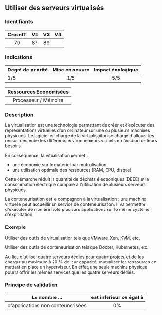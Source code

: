 ## Utiliser des serveurs virtualisés

### Identifiants

| GreenIT |  V2  |  V3  |  V4  |
|:-------:|:----:|:----:|:----:|
|   70   | 87  | 89  |      |

### Indications

| Degré de priorité |      Mise en oeuvre       |  Impact écologique    | 
|-------------------|:-------------------------:|:---------------------:|
|  1/5  |  1/5                |    5/5               | 


|Ressources Economisées                                      |
|:----------------------------------------------------------:|
| Processeur / Mémoire |

### Description


La virtualisation est une technologie permettant de créer et d’exécuter des représentations virtuelles d’un ordinateur sur une ou plusieurs machines physiques. Le logiciel en charge de la virtualisaiton se charge d'allouer les ressources entre les différents environnements virtuels en fonction de leurs besoins.

En conséquence, la vitualisation permet :
* une économie sur le matériel par mutualisation
* une utilisation optimale des ressources (RAM, CPU, disque)

Cette démarche réduit la quantité de déchets électroniques (DEEE) et la consommation électrique comparé à l'utilisation de plusieurs serveurs physiques.

La conteneurisation est le compagnon à la virtualisation : une machine virtuelle peut accueillir un service de conteneurisation. Il va permettre d'executer de manière isolé plusieurs applications sur le même système d'exploitation.

### Exemple

Utiliser des outils de virtualisation tels que VMware, Xen, KVM, etc.

Utiliser des outils de conteneurisation tels que Docker, Kubernetes, etc.

Au lieu d’utiliser quatre serveurs dédiés pour quatre projets, et de les charger au maximum à 20 % de leur capacité, mutualiser les ressources en mettant en place un hyperviseur. En effet, une seule machine physique pourra offrir les mêmes services que les quatre serveurs dédiés. 

### Principe de validation

| Le nombre ...     | est inférieur ou égal à   |  
|-------------------|:-------------------------:|
| d'applications non conteunerisées |  0% |
